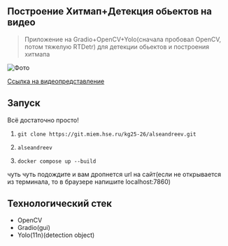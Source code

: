 ## Построение Хитмап+Детекция обьектов на видео

>Приложение на Gradio+OpenCV+Yolo(сначала пробовал OpenCV, потом тяжелую RTDetr) для детекции обьектов и построения хитмапа

![Фото](https://github.com/Sosylka19/cg/blob/main/example.jpg)

[Ссылка на видеопредставление](https://cloud.mail.ru/public/jKyi/WZ6Bdnuvk)

## Запуск
Всё достаточно просто!
1. ```git clone https://git.miem.hse.ru/kg25-26/alseandreev.git```
2. ```alseandreev```

3. ```docker compose up --build```

чуть чуть подождите и вам дропнется url на сайт(если не открывается из терминала, то в браузере напишите localhost:7860)

## Технологический стек

- OpenCV
- Gradio(gui)
- Yolo(11n)(detection object)